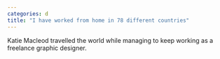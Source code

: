 ```yaml
---
categories: d
title: "I have worked from home in 78 different countries"
---
```

Katie Macleod travelled the world while managing to keep working as a freelance graphic designer.